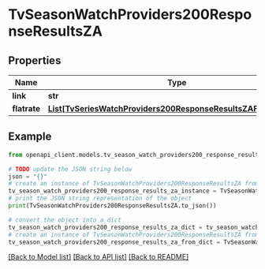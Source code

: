 # TvSeasonWatchProviders200ResponseResultsZA


## Properties

Name | Type | Description | Notes
------------ | ------------- | ------------- | -------------
**link** | **str** |  | [optional] 
**flatrate** | [**List[TvSeriesWatchProviders200ResponseResultsZAFlatrateInner]**](TvSeriesWatchProviders200ResponseResultsZAFlatrateInner.md) |  | [optional] 

## Example

```python
from openapi_client.models.tv_season_watch_providers200_response_results_za import TvSeasonWatchProviders200ResponseResultsZA

# TODO update the JSON string below
json = "{}"
# create an instance of TvSeasonWatchProviders200ResponseResultsZA from a JSON string
tv_season_watch_providers200_response_results_za_instance = TvSeasonWatchProviders200ResponseResultsZA.from_json(json)
# print the JSON string representation of the object
print(TvSeasonWatchProviders200ResponseResultsZA.to_json())

# convert the object into a dict
tv_season_watch_providers200_response_results_za_dict = tv_season_watch_providers200_response_results_za_instance.to_dict()
# create an instance of TvSeasonWatchProviders200ResponseResultsZA from a dict
tv_season_watch_providers200_response_results_za_from_dict = TvSeasonWatchProviders200ResponseResultsZA.from_dict(tv_season_watch_providers200_response_results_za_dict)
```
[[Back to Model list]](../README.md#documentation-for-models) [[Back to API list]](../README.md#documentation-for-api-endpoints) [[Back to README]](../README.md)



